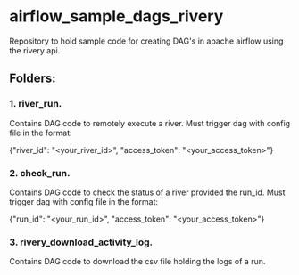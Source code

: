 # airflow_sample_dags_rivery
Repository to hold sample code for creating DAG's in apache airflow using the rivery api.

## Folders:

### 1. river_run.
Contains DAG code to remotely execute a river. Must trigger dag with config file in the format:

{"river_id": "<your_river_id>",
"access_token": "<your_access_token>"}


### 2. check_run.
Contains DAG code to check the status of a river provided the run_id. Must trigger dag with config file in the format:

{"run_id": "<your_run_id>",
"access_token": "<your_access_token>"}

### 3. rivery_download_activity_log.
Contains DAG code to download the csv file holding the logs of a run.
